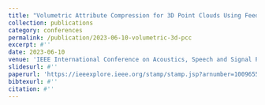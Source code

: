 ```yaml
---
title: "Volumetric Attribute Compression for 3D Point Clouds Using Feedforward Network with Geometric Attention"
collection: publications
category: conferences
permalink: /publication/2023-06-10-volumetric-3d-pcc
excerpt: #''
date: 2023-06-10
venue: 'IEEE International Conference on Acoustics, Speech and Signal Processing (ICASSP) 2023'
slidesurl: #''
paperurl: 'https://ieeexplore.ieee.org/stamp/stamp.jsp?arnumber=10096559'
bibtexurl: #''
citation: #''
---
```

